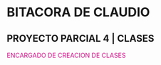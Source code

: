 # BITACORA DE CLAUDIO

## PROYECTO PARCIAL 4 | CLASES

<span style="color:#d41089">ENCARGADO DE CREACION DE CLASES</span>
